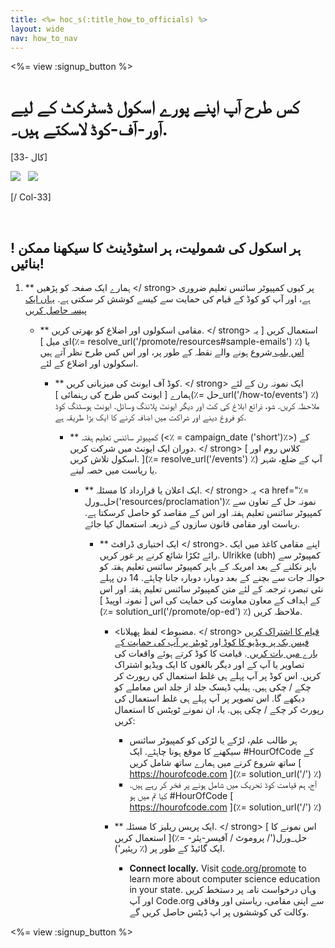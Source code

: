 ```yaml
---
title: <%= hoc_s(:title_how_to_officials) %>
layout: wide
nav: how_to_nav
---
```

<%= view :signup_button %>

# کس طرح آپ اپنے پورے اسکول ڈسٹرکٹ کے لیے آور-آف-کوڈ لاسکتے ہیں۔.

[کال -33]

![](/images/fit-275/highlight-obama.png)&nbsp;&nbsp;&nbsp;![](/images/fit-246/dan.jpg)

[/ Col-33]

<p style="clear:both">&nbsp;</p>

## ! ہر اسکول کی شمولیت، ہر اسٹوڈینٹ کا سیکھنا ممکن بنائیں!

1. ** ہمارے ایک صفحہ کو پڑھیں </ strong> پر کیوں کمپیوٹر سائنس تعلیم ضروری ہے، اور آپ کو کوڈ کے قیام کی حمایت سے کیسے کوشش کر سکتی ہے. [ یہاں ایک پیسہ حاصل کریں ](/files/hoc-one-pager.pdf)</p></li> 
    
    - ** مقامی اسکولوں اور اضلاع کو بھرتی کریں. </ strong> استعمال کریں [ یہ ای میل ](٪= resolve_url('/promote/resources#sample-emails') ٪) یا <a href = "٪ = حل_رل ('/ فروغ / اعداد و شمار')٪ "> اس بلب </a> شروع ہونے والے نقطہ کے طور پر، اور اس  کس طرح نظر آتے ہیں اسکولوں اور اضلاع کے لئے.</p></li> 
        
        - ** کوڈ آف ایونٹ کی میزبانی کریں. </ strong> ایک نمونہ رن کے لئے ہمارے [ ایونٹ کس طرح کی رہنمائی ](٪= حل_url('/how-to/events') ٪) ملاحظہ کریں. شو، ذرائع ابلاغ کی کٹ اور دیگر ایونٹ پلاننگ وسائل. ایونٹ ہوسٹنگ کوڈ کو فروغ دینے اور شراکت میں اضافہ کرنے کا ایک بڑا طریقہ ہے.</p></li> 
            
            - ** کمپیوٹر سائنس تعلیم ہفتہ (<٪ = campaign_date ('short')٪>) کے دوران ایک ایونٹ میں شرکت کریں. </ strong> [ کلاس روم اور اسکول تلاش کریں. ](٪= resolve_url('/events') ٪) آپ کے ضلع، شہر یا ریاست میں حصہ لینے.</p></li> 
                
                - ** ایک اعلان یا قرارداد کا مسئلہ. </ strong> یہ <a href="٪= حل_ورل('resources/proclamation')٪ نمونہ حل </a> کے تعاون سے کمپیوٹر سائنس تعلیم ہفتہ اور اس کے مقاصد کو حاصل کرسکتا ہے. ریاست اور مقامی قانون سازوں کے ذریعہ استعمال کیا جائے.</p></li> 
                    
                    - ** ایک اختیاری ڈرافٹ </ strong>. اپنے مقامی کاغذ میں ایک رائے ٹکڑا شائع کرنے پر غور کریں. Ulrikke (ubh) کمپیوٹر سے باہر نکلنے کے بعد امریکہ کے باہر کمپیوٹر سائنس تعلیم ہفتہ کو حوالہ جات سے بچنے کے بعد دوبارہ دوبارہ جانا چاہئے. 14 دن پہلے نئی تبصرہ ترجمہ کے لئے متن کمپیوٹر سائنس تعلیم ہفتہ اور اس کے اہداف کے معاون معاونت کی حمایت کی اس [ نمونہ اوپیڈ ](٪= solution_url('/promote/op-ed') ٪) ملاحظہ کریں.</p></li> 
                        
                        - <مضبوط> لفظ پھیلانا. </ strong> [ قیام کا اشتراک کریں فیس بک پر ویڈیو کا کوڈ ](https://www.facebook.com/sharer/sharer.php؟u=http٪3A٪2F٪2Fhourofcode.com٪2Fus) اور <a href = "https://twitter.com/intent/tweet؟url=http٪3A٪2F٪2Fhourofcode.com&amp؛text=I٪27m٪20participating٪20in٪20this ٪ 20٪٪ 27s٪ 20٪ 23HourOfCode٪ 2C٪ 20are٪ 20You٪ 3F٪ 20٪ 40codeorg & original_referer = https٪ 3A٪ 2F٪ 2Fwww.google.com٪ 2Furl٪ 3Fq٪ 3Dhttps٪ 253A٪ 252F٪ 252Ftwitter.com٪ 252Fshare ٪ 253 فاششگزار٪ 253 ڈی٪ 2526 پمپ 253 سے متعلق٪ 253 ڈوڈورج٪ 2526amp٪ 253 بکس٪ 253DI٪ 252527m٪ 252 حصہ لینے٪ 252 بائن٪ 252 بطیس٪ 252 بیئر٪ 252527٪ 252 بی٪ 252523٪ 25252C٪ 25252C٪ 252٪ 252٪ 25253F٪ 252B٪ 252540codeorg٪ 252640٪ 253Dhttp ٪ 25253A٪ 25252F٪ 25252Fhourofcode.com٪ 26sa٪ 3DD٪ 26sntz٪ 3D1٪ 26usg٪ 3DAFQjNENEGGTUbKZfMlEh9Aj5w0iswz6PYQ & related = codeorg & hashtags = "> ٹویٹر پر آپ کی حمایت کے بارے میں بات کریں </a>. قیامت کا کوڈ کرتے ہوئے واقعات کی تصاویر یا آپ کے اور دیگر بالغوں کا ایک ویڈیو اشتراک کریں. اس کوڈ پر آپ پہلے ہی غلط استعمال کی رپورٹ کر چکے / چکی ہیں. ہیلپ ڈیسک جلد از جلد اس معاملے کو دیکھے گا. اس تصویر پر آپ پہلے ہی غلط استعمال کی رپورٹ کر چکے / چکی ہیں. یا، ان نمونے ٹویٹس کا استعمال کریں:
                            
                            - ہر طالب علم، لڑکے یا لڑکی کو کمپیوٹر سائنس سیکھنے کا موقع ہونا چاہئے. ایک #HourOfCode کے ساتھ شروع کرنے میں ہمارے ساتھ شامل کریں [ https://hourofcode.com ](٪= solution_url('/') ٪)
                            - آج، ہم قیامت کوڈ تحریک میں شامل ہونے پر فخر کر رہے ہیں. کیا تم میں ہو #HourOfCode [ https://hourofcode.com ](٪= solution_url('/') ٪)   
                                  
                                
                        
                        - ** ایک پریس ریلیز کا مسئلہ. </ strong> [ اس نمونے کا استعمال کریں ](٪= حل_ورل('/ پروموٹ / آفیسر-یئر- ریئیر') ٪) ایک گائیڈ کے طور پر.</p></li> 
                            
                            - **Connect locally.** Visit [code.org/promote](<%= codeorg_url('/promote') %>) to learn more about computer science education in your state. وہاں درخواست نامہ پر دستخط کریں اور آپ Code.org سے اپنی مقامی، ریاستی اور وفاقی وکالت کی کوششوں پر اپ ڈیٹس حاصل کریں گے.</ol> 
                            
                            <%= view :signup_button %>